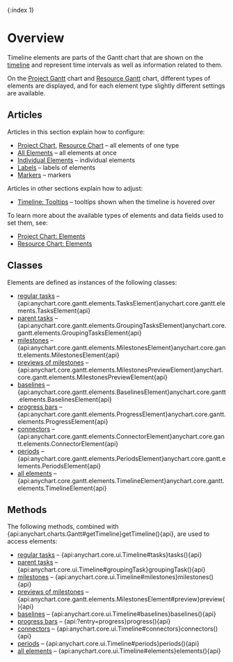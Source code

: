 {:index 1}
# Overview

Timeline elements are parts of the Gantt chart that are shown on the [timeline](Timeline) and represent time intervals as well as information related to them.

On the [Project Gantt](../Project_Chart) chart and [Resource Gantt](../Resource_Chart) chart, different types of elements are displayed, and for each element type slightly different settings are available.

## Articles

Articles in this section explain how to configure:

* [Project Chart](Project_Chart), [Resource Chart](Resource_chart) – all elements of one type
* [All Elements](All_Elements) – all elements at once
* [Individual Elements](Individual_Elements) – individual elements
* [Labels](Labels) – labels of elements
* [Markers](Markers) – markers

Articles in other sections explain how to adjust:

* [Timeline: Tooltips](../Timeline/Tooltips) – tooltips shown when the timeline is hovered over

To learn more about the available types of elements and data fields used to set them, see:

* [Project Chart: Elements](../Project_Chart#elements)
* [Resource Chart: Elements](../Resource_Chart#elements)

## Classes

Elements are defined as instances of the following classes:

* [regular tasks](Project_Chart#regular_tasks) – {api:anychart.core.gantt.elements.TasksElement}anychart.core.gantt.elements.TasksElement{api}
* [parent tasks](Project_Chart#parent_tasks) – {api:anychart.core.gantt.elements.GroupingTasksElement}anychart.core.gantt.elements.GroupingTasksElement{api}
* [milestones](Project_Chart#milestones) – {api:anychart.core.gantt.elements.MilestonesElement}anychart.core.gantt.elements.MilestonesElement{api}
* [previews of milestones](Project_Chart#milestones) – {api:anychart.core.gantt.elements.MilestonesPreviewElement}anychart.core.gantt.elements.MilestonesPreviewElement{api}
* [baselines](Project_Chart#baselines_\(planned\)) – {api:anychart.core.gantt.elements.BaselinesElement}anychart.core.gantt.elements.BaselinesElement{api}
* [progress bars](Project_Chart#progress_bars) – {api:anychart.core.gantt.elements.ProgressElement}anychart.core.gantt.elements.ProgressElement{api}
* [connectors](Project_Chart#connectors) – {api:anychart.core.gantt.elements.ConnectorElement}anychart.core.gantt.elements.ConnectorElement{api}
* [periods](Resource_Chart#periods) – {api:anychart.core.gantt.elements.PeriodsElement}anychart.core.gantt.elements.PeriodsElement{api}
* [all elements](All_Elements) – {api:anychart.core.gantt.elements.TimelineElement}anychart.core.gantt.elements.TimelineElement{api}

## Methods

The following methods, combined with {api:anychart.charts.Gantt#getTimeline}getTimeline(){api}, are used to access elements:

* [regular tasks](Project_Chart#regular_tasks) – {api:anychart.core.ui.Timeline#tasks}tasks(){api}
* [parent tasks](Project_Chart#parent_tasks) – {api:anychart.core.ui.Timeline#groupingTask}groupingTask(){api}
* [milestones](Project_Chart#milestones) – {api:anychart.core.ui.Timeline#milestones}milestones(){api}
* [previews of milestones](Project_Chart#milestones) – {api:anychart.core.gantt.elements.MilestonesElement#preview}preview(){api}
* [baselines](Project_Chart#baselines_\(planned\)) – {api:anychart.core.ui.Timeline#baselines}baselines(){api}
* [progress bars](Project_Chart#progress_bars) – {api:?entry=progress}progress(){api}
* [connectors](Project_Chart#connectors) – {api:anychart.core.ui.Timeline#connectors}connectors(){api}
* [periods](Resource_Chart#periods) – {api:anychart.core.ui.Timeline#periods}periods(){api}
* [all elements](All_Elements) – {api:anychart.core.ui.Timeline#elements}elements(){api}